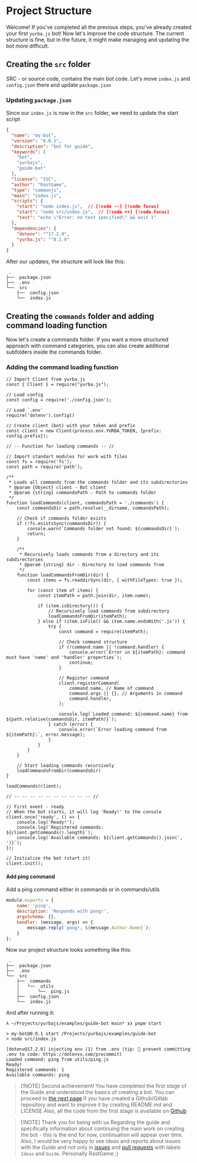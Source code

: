 # Project Structure

Welcome! If you've completed all the previous steps, you've already created your first `yurba.js` bot! 
Now let's improve the code structure. The current structure is fine, but in the future, it might make managing and updating the bot more difficult.

## Creating the `src` folder
SRC - or source code, contains the main bot code. Let's move `index.js` and `config.json` there and update `package.json`

### Updating `package.json`

Since our `index.js` is now in the `src` folder, we need to update the start script

```json [package.json]
{
  "name": "my-bot",
  "version": "0.0.1",
  "description": "bot for guide",
  "keywords": [
    "bot",
    "yurbajs",
    "guide-bot"
  ],
  "license": "ISC",
  "author": "RastGame",
  "type": "commonjs",
  "main": "index.js",
  "scripts": {
    "start": "node index.js",  // [!code --] [!code focus]
    "start": "node src/index.js",  // [!code ++] [!code focus]
    "test": "echo \"Error: no test specified\" && exit 1"
  },
  "dependencies": {
    "dotenv": "^17.2.0",
    "yurba.js": "^0.1.9"
  }
}
```

After our updates, the structure will look like this:
```console
 .
├──  package.json
├──  .env
└──  src
    ├──  config.json
    └──  index.js
```

## Creating the `commands` folder and adding command loading function

Now let's create a commands folder. If you want a more structured approach with command categories, you can also create additional subfolders inside the commands folder.

### Adding the command loading function

```javascript:line-numbers [index.js]
// Import Client from yurba.js
const { Client } = require("yurba.js");

// Load config
const config = require('./config.json');

// Load `.env`
require('dotenv').config()

// Create client (bot) with your token and prefix
const client = new Client(process.env.YURBA_TOKEN, {prefix: config.prefix});

// -- Function for loading commands -- //

// Import standart modules for work with files
const fs = require('fs');
const path = require('path');

/**
 * Loads all commands from the commands folder and its subdirectories
 * @param {Object} client - Bot client
 * @param {string} commandsPath - Path to commands folder
 */
function loadCommands(client, commandsPath = './commands') {
    const commandsDir = path.resolve(__dirname, commandsPath);
    
    // Check if commands folder exists
    if (!fs.existsSync(commandsDir)) {
        console.warn(`Commands folder not found: ${commandsDir}`);
        return;
    }
    
    /**
     * Recursively loads commands from a directory and its subdirectories
     * @param {string} dir - Directory to load commands from
     */
    function loadCommandsFromDir(dir) {
        const items = fs.readdirSync(dir, { withFileTypes: true });
        
        for (const item of items) {
            const itemPath = path.join(dir, item.name);
            
            if (item.isDirectory()) {
                // Recursively load commands from subdirectory
                loadCommandsFromDir(itemPath);
            } else if (item.isFile() && item.name.endsWith('.js')) {
                try {
                    const command = require(itemPath);
                    
                    // Check command structure
                    if (!command.name || !command.handler) {
                        console.error(`Error in ${itemPath}: command must have 'name' and 'handler' properties`);
                        continue;
                    }
                    
                    // Register command
                    client.registerCommand(
                        command.name, // Name of command
                        command.args || {}, // Arguments in command
                        command.handler,
                    );
                    
                    console.log(`Loaded command: ${command.name} from ${path.relative(commandsDir, itemPath)}`);
                } catch (error) {
                    console.error(`Error loading command from ${itemPath}:`, error.message);
                }
            }
        }
    }
    
    // Start loading commands recursively
    loadCommandsFromDir(commandsDir)
}

loadCommands(client);

// -- -- -- -- -- -- -- -- -- -- //

// First event - ready
// When the bot starts, it will log 'Ready!' to the console
client.once('ready', () => {
    console.log('Ready!');
    console.log(`Registered commands: ${client.getCommands().length}`);
    console.log(`Available commands: ${client.getCommands().join(', ')}`);
});

// Initialize the bot (start it)
client.init();

```
#### Add ping command 
Add a ping command either in commands or in commands/utils
```javascript [ping.js]
module.exports = {
    name: 'ping',
    description: 'Responds with pong!',
    argsSchema: {},
    handler: (message, args) => {
        message.reply(`pong!, ${message.Author.Name}`);
    }
};
```
Now our project structure looks something like this:
```console
 .
├──  package.json
├──  .env
└──  src
    ├──  commands
    │   └──  utils
    │       └──  ping.js
    ├──  config.json
    └──  index.js
```

And after running it:
```
λ ~/Projects/yurbajs/examples/guide-bot main* ❯❯ pnpm start

> my-bot@0.0.1 start /Projects/yurbajs/examples/guide-bot
> node src/index.js

[dotenv@17.2.0] injecting env (1) from .env (tip: 🔐 prevent committing .env to code: https://dotenvx.com/precommit)
Loaded command: ping from utils/ping.js
Ready!
Registered commands: 1
Available commands: ping
```
> [!NOTE] Second achievement!
> You have completed the first stage of the Guide and understood the basics of creating a bot.
> You can proceed to [the next page](/development/repo) if you have created a Github/Gitlab repository and want to improve it by creating README.md and LICENSE
> Also, all the code from the first stage is available on [Github](https://github.com/yurbajs/yurba.js/tree/main/examples/guide-bot)

> [!NOTE] Thank you for being with us
> Regarding the guide and specifically information about continuing the main work on creating the bot - this is the end for now, continuation will appear over time.
> Also, I would be very happy to see ideas and reports about issues with the Guide and not only in [issues](https://github.com/yurbajs/yurba.js/issues) and [pull requests](https://github.com/yurbajs/yurba.js/pulls) with labels `Ideas` and `Guide`.
> Personally RastGame ;)